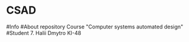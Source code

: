 # CSAD
#Info
#About repository
Course "Computer systems automated design"
#Student 
7. Halii Dmytro KI-48
